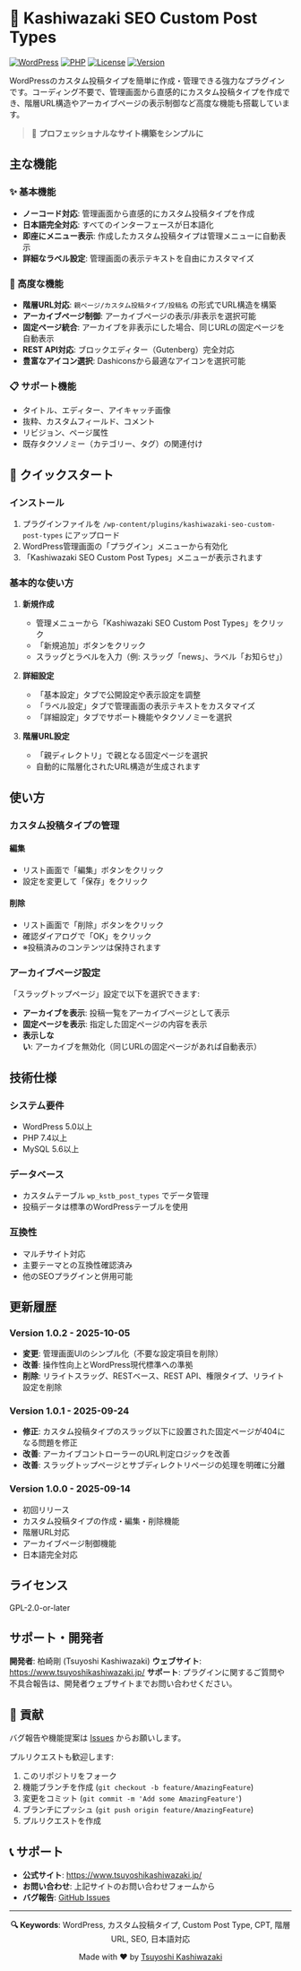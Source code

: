 # 🚀 Kashiwazaki SEO Custom Post Types

[![WordPress](https://img.shields.io/badge/WordPress-5.0%2B-blue.svg)](https://wordpress.org/)
[![PHP](https://img.shields.io/badge/PHP-7.4%2B-purple.svg)](https://php.net/)
[![License](https://img.shields.io/badge/License-GPL--2.0--or--later-green.svg)](https://www.gnu.org/licenses/gpl-2.0.html)
[![Version](https://img.shields.io/badge/Version-1.0.2-orange.svg)](https://github.com/TsuyoshiKashiwazaki/wp-plugin-kashiwazaki-seo-custom-post-types/releases)

WordPressのカスタム投稿タイプを簡単に作成・管理できる強力なプラグインです。コーディング不要で、管理画面から直感的にカスタム投稿タイプを作成でき、階層URL構造やアーカイブページの表示制御など高度な機能も搭載しています。

> 🎯 **プロフェッショナルなサイト構築をシンプルに**

## 主な機能

### ✨ 基本機能
- **ノーコード対応**: 管理画面から直感的にカスタム投稿タイプを作成
- **日本語完全対応**: すべてのインターフェースが日本語化
- **即座にメニュー表示**: 作成したカスタム投稿タイプは管理メニューに自動表示
- **詳細なラベル設定**: 管理画面の表示テキストを自由にカスタマイズ

### 🔧 高度な機能
- **階層URL対応**: `親ページ/カスタム投稿タイプ/投稿名` の形式でURL構造を構築
- **アーカイブページ制御**: アーカイブページの表示/非表示を選択可能
- **固定ページ統合**: アーカイブを非表示にした場合、同じURLの固定ページを自動表示
- **REST API対応**: ブロックエディター（Gutenberg）完全対応
- **豊富なアイコン選択**: Dashiconsから最適なアイコンを選択可能

### 📋 サポート機能
- タイトル、エディター、アイキャッチ画像
- 抜粋、カスタムフィールド、コメント
- リビジョン、ページ属性
- 既存タクソノミー（カテゴリー、タグ）の関連付け

## 🚀 クイックスタート

### インストール

1. プラグインファイルを `/wp-content/plugins/kashiwazaki-seo-custom-post-types` にアップロード
2. WordPress管理画面の「プラグイン」メニューから有効化
3. 「Kashiwazaki SEO Custom Post Types」メニューが表示されます

### 基本的な使い方

1. **新規作成**
   - 管理メニューから「Kashiwazaki SEO Custom Post Types」をクリック
   - 「新規追加」ボタンをクリック
   - スラッグとラベルを入力（例: スラッグ「news」、ラベル「お知らせ」）

2. **詳細設定**
   - 「基本設定」タブで公開設定や表示設定を調整
   - 「ラベル設定」タブで管理画面の表示テキストをカスタマイズ
   - 「詳細設定」タブでサポート機能やタクソノミーを選択

3. **階層URL設定**
   - 「親ディレクトリ」で親となる固定ページを選択
   - 自動的に階層化されたURL構造が生成されます

## 使い方

### カスタム投稿タイプの管理

#### 編集
- リスト画面で「編集」ボタンをクリック
- 設定を変更して「保存」をクリック

#### 削除
- リスト画面で「削除」ボタンをクリック
- 確認ダイアログで「OK」をクリック
- ※投稿済みのコンテンツは保持されます

### アーカイブページ設定

「スラッグトップページ」設定で以下を選択できます:

- **アーカイブを表示**: 投稿一覧をアーカイブページとして表示
- **固定ページを表示**: 指定した固定ページの内容を表示
- **表示しない**: アーカイブを無効化（同じURLの固定ページがあれば自動表示）

## 技術仕様

### システム要件
- WordPress 5.0以上
- PHP 7.4以上
- MySQL 5.6以上

### データベース
- カスタムテーブル `wp_kstb_post_types` でデータ管理
- 投稿データは標準のWordPressテーブルを使用

### 互換性
- マルチサイト対応
- 主要テーマとの互換性確認済み
- 他のSEOプラグインと併用可能

## 更新履歴

### Version 1.0.2 - 2025-10-05
- **変更**: 管理画面UIのシンプル化（不要な設定項目を削除）
- **改善**: 操作性向上とWordPress現代標準への準拠
- **削除**: リライトスラッグ、RESTベース、REST API、権限タイプ、リライト設定を削除

### Version 1.0.1 - 2025-09-24
- **修正**: カスタム投稿タイプのスラッグ以下に設置された固定ページが404になる問題を修正
- **改善**: アーカイブコントローラーのURL判定ロジックを改善
- **改善**: スラッグトップページとサブディレクトリページの処理を明確に分離

### Version 1.0.0 - 2025-09-14
- 初回リリース
- カスタム投稿タイプの作成・編集・削除機能
- 階層URL対応
- アーカイブページ制御機能
- 日本語完全対応

## ライセンス

GPL-2.0-or-later

## サポート・開発者

**開発者**: 柏崎剛 (Tsuyoshi Kashiwazaki)
**ウェブサイト**: https://www.tsuyoshikashiwazaki.jp/
**サポート**: プラグインに関するご質問や不具合報告は、開発者ウェブサイトまでお問い合わせください。

## 🤝 貢献

バグ報告や機能提案は [Issues](https://github.com/TsuyoshiKashiwazaki/wp-plugin-kashiwazaki-seo-custom-post-types/issues) からお願いします。

プルリクエストも歓迎します:
1. このリポジトリをフォーク
2. 機能ブランチを作成 (`git checkout -b feature/AmazingFeature`)
3. 変更をコミット (`git commit -m 'Add some AmazingFeature'`)
4. ブランチにプッシュ (`git push origin feature/AmazingFeature`)
5. プルリクエストを作成

## 📞 サポート

- **公式サイト**: https://www.tsuyoshikashiwazaki.jp/
- **お問い合わせ**: 上記サイトのお問い合わせフォームから
- **バグ報告**: [GitHub Issues](https://github.com/TsuyoshiKashiwazaki/wp-plugin-kashiwazaki-seo-custom-post-types/issues)

---

<div align="center">

**🔍 Keywords**: WordPress, カスタム投稿タイプ, Custom Post Type, CPT, 階層URL, SEO, 日本語対応

Made with ❤️ by [Tsuyoshi Kashiwazaki](https://github.com/TsuyoshiKashiwazaki)

</div>